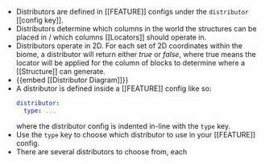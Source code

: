 - Distributors are defined in [[FEATURE]] configs under the `distributor` [[config key]].
- Distributors determine which columns in the world the structures can be placed in / which columns [[Locators]] should operate in.
- Distributors operate in 2D. For each set of 2D coordinates within the biome, a distributor will return either *true* or *false*, where true means the locator will be applied for the column of blocks to determine where a [[Structure]] can generate.
- {{embed [[Distributor Diagram]]}}
- A distributor is defined inside a [[FEATURE]] config like so:
  ```yaml
  distributor:
    type: ...
  ```
  where the distributor config is indented in-line with the `type` key.
- Use the `type` key to choose which distributor to use in your [[FEATURE]] config.
- There are several distributors to choose from, each